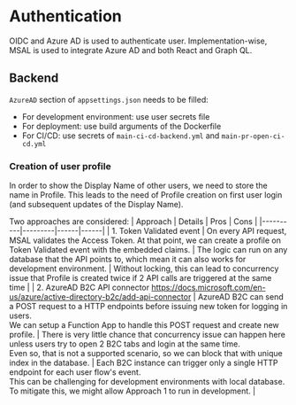 # Authentication

OIDC and Azure AD is used to authenticate user. Implementation-wise, MSAL is used to integrate Azure AD and both React and Graph QL.

## Backend

`AzureAD` section of `appsettings.json` needs to be filled:
- For development environment: use user secrets file
- For deployment: use build arguments of the Dockerfile
- For CI/CD: use secrets of `main-ci-cd-backend.yml` and `main-pr-open-ci-cd.yml`

### Creation of user profile

In order to show the Display Name of other users, we need to store the name in Profile. This leads to the need of Profile creation on first user login (and subsequent updates of the Display Name).

Two approaches are considered:
| Approach | Details | Pros | Cons |
|----------|---------|------|------|
| 1. Token Validated event | On every API request, MSAL validates the Access Token. At that point, we can create a profile on Token Validated event with the embedded claims. | The logic can run on any database that the API points to, which mean it can also works for development environment. | Without locking, this can lead to concurrency issue that Profile is created twice if 2 API calls are triggered at the same time |
| 2. AzureAD B2C API connector https://docs.microsoft.com/en-us/azure/active-directory-b2c/add-api-connector | AzureAD B2C can send a POST request to a HTTP endpoints before issuing new token for logging in users.<br />We can setup a Function App to handle this POST request and create new profile. | There is very little chance that concurrency issue can happen here unless users try to open 2 B2C tabs and login at the same time.<br />Even so, that is not a supported scenario, so we can block that with unique index in the database. | Each B2C instance can trigger only a single HTTP endpoint for each user flow's event.<br />This can be challenging for development environments with local database.<br />To mitigate this, we might allow Approach 1 to run in development. |